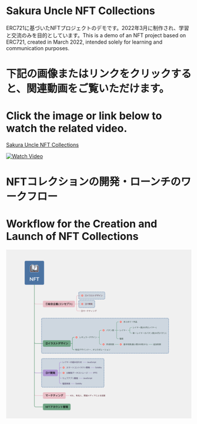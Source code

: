 # Sakura Uncle NFT Collections
ERC721に基づいたNFTプロジェクトのデモです。2022年3月に制作され、学習と交流のみを目的としています。This is a demo of an NFT project based on ERC721, created in March 2022, intended solely for learning and communication purposes.

# 下記の画像またはリンクをクリックすると、関連動画をご覧いただけます。
# Click the image or link below to watch the related video.
[Sakura Uncle NFT Collections](https://www.youtube.com/watch?v=rE4-S_CSW9Q)

[![Watch Video](assets/SakuraUnclePage.png)](https://www.youtube.com/watch?v=rE4-S_CSW9Q)


# NFTコレクションの開発・ローンチのワークフロー
# Workflow for the Creation and Launch of NFT Collections

![Image](assets/ProcessOfCreateNFTCollections.png "ProcessOfCreateNFTCollections")

